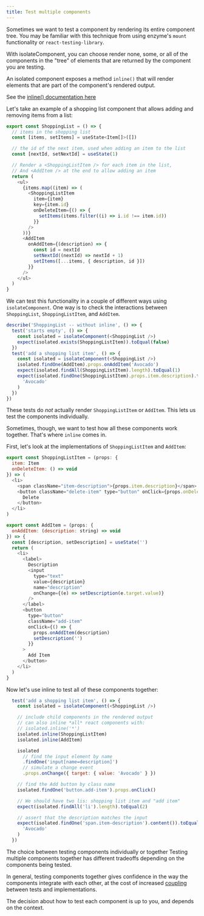 ```yaml
---
title: Test multiple components
---
```


Sometimes we want to test a component by rendering its entire component tree. You may be familiar with this technique from using enzyme's `mount` functionality or `react-testing-library`.

With isolateComponent, you can choose render none, some, or all of the components in the "tree" of elements that are returned by the component you are testing.

An isolated component exposes a method `inline()` that will render elements that are part of the component's rendered output.

See the [inline() documentation here](./api#inlineselector)

Let's take an example of a shopping list component that allows adding and removing items from a list:

```javascript
export const ShoppingList = () => {
  // items in the shopping list
  const [items, setItems] = useState<Item[]>([])

  // the id of the next item, used when adding an item to the list
  const [nextId, setNextId] = useState(1)

  // Render a <ShoppingListItem /> for each item in the list,
  // And <AddItem /> at the end to allow adding an item
  return (
    <ul>
      {items.map((item) => (
        <ShoppingListItem
          item={item}
          key={item.id}
          onDeleteItem={() => {
            setItems(items.filter((i) => i.id !== item.id))
          }}
        />
      ))}
      <AddItem
        onAddItem={(description) => {
          const id = nextId
          setNextId((nextId) => nextId + 1)
          setItems([...items, { description, id }])
        }}
      />
    </ul>
  )
}
```

We can test this functionality in a couple of different ways using `isolateComponent`. One way is to check the interactions between `ShoppingList`, `ShoppingListItem`, and `AddItem`. 

```javascript
describe('ShoppingList -- without inline', () => {
  test('starts empty', () => {
    const isolated = isolateComponent(<ShoppingList />)
    expect(isolated.exists(ShoppingListItem)).toEqual(false)
  })
  test('add a shopping list item', () => {
    const isolated = isolateComponent(<ShoppingList />)
    isolated.findOne(AddItem).props.onAddItem('Avocado')
    expect(isolated.findAll(ShoppingListItem).length).toEqual(1)
    expect(isolated.findOne(ShoppingListItem).props.item.description).toEqual(
      'Avocado'
    )
  })
})
```

These tests do *not* actually render `ShoppingListItem` or `AddItem`. This lets us test the components individually.

Sometimes, though, we want to test how all these components work together. That's where `inline` comes in.

First, let's look at the implementations of `ShoppingListItem` and `AddItem`:
```javascript
export const ShoppingListItem = (props: {
  item: Item
  onDeleteItem: () => void
}) => (
  <li>
    <span className="item-description">{props.item.description}</span>
    <button className="delete-item" type="button" onClick={props.onDeleteItem}>
      Delete
    </button>
  </li>
)

export const AddItem = (props: {
  onAddItem: (description: string) => void
}) => {
  const [description, setDescription] = useState('')
  return (
    <li>
      <label>
        Description
        <input
          type="text"
          value={description}
          name="description"
          onChange={(e) => setDescription(e.target.value)}
        />
      </label>
      <button
        type="button"
        className="add-item"
        onClick={() => {
          props.onAddItem(description)
          setDescription('')
        }}
      >
        Add Item
      </button>
    </li>
  )
}
```

Now let's use inline to test all of these components together:

```javascript
  test('add a shopping list item', () => {
    const isolated = isolateComponent(<ShoppingList />)

    // include child components in the rendered output
    // can also inline *all* react components with:
    // isolated.inline('*')
    isolated.inline(ShoppingListItem)
    isolated.inline(AddItem)

    isolated
      // find the input element by name
      .findOne('input[name=description]')
      // simulate a change event
      .props.onChange({ target: { value: 'Avocado' } })

    // find the Add button by class name
    isolated.findOne('button.add-item').props.onClick()

    // We should have two lis: shopping list item and "add item"
    expect(isolated.findAll('li').length).toEqual(2)

    // assert that the description matches the input
    expect(isolated.findOne('span.item-description').content()).toEqual(
      'Avocado'
    )
  })
```

The choice between testing components individually or together 
Testing multiple components together has different tradeoffs depending on the components being tested. 

In general, testing components together gives confidence in the way the components integrate with each other, at the cost of  increased [coupling](https://en.wikipedia.org/wiki/Coupling_(computer_programming)) between tests and implementations.

The decision about how to test each component is up to you, and depends on the context.
